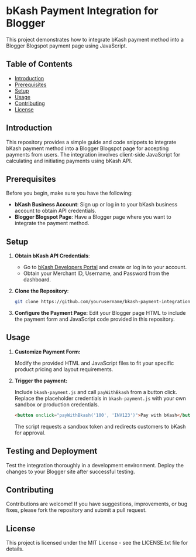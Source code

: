 # bKash Payment Integration for Blogger

This project demonstrates how to integrate bKash payment method into a Blogger Blogspot payment page using JavaScript.

## Table of Contents

- [Introduction](#introduction)
- [Prerequisites](#prerequisites)
- [Setup](#setup)
- [Usage](#usage)
- [Contributing](#contributing)
- [License](#license)

## Introduction

This repository provides a simple guide and code snippets to integrate bKash payment method into a Blogger Blogspot page for accepting payments from users. The integration involves client-side JavaScript for calculating and initiating payments using bKash API.

## Prerequisites

Before you begin, make sure you have the following:

- **bKash Business Account**: Sign up or log in to your bKash business account to obtain API credentials.
- **Blogger Blogspot Page**: Have a Blogger page where you want to integrate the payment method.

## Setup

1. **Obtain bKash API Credentials**:
   - Go to [bKash Developers Portal](https://developer.bka.sh/) and create or log in to your account.
   - Obtain your Merchant ID, Username, and Password from the dashboard.

2. **Clone the Repository**:
   ```bash
   git clone https://github.com/yourusername/bkash-payment-integration.git
   ```

3. **Configure the Payment Page:**
   Edit your Blogger page HTML to include the payment form and JavaScript code provided in this repository.

## Usage

1. **Customize Payment Form:**

   Modify the provided HTML and JavaScript files to fit your specific product pricing and layout requirements.

2. **Trigger the payment:**

   Include `bkash-payment.js` and call `payWithBkash` from a button click. Replace the placeholder credentials in `bkash-payment.js` with your own sandbox or production credentials.

   ```html
   <button onclick="payWithBkash('100', 'INV123')">Pay with bKash</button>
   ```

   The script requests a sandbox token and redirects customers to bKash for approval.

## Testing and Deployment

Test the integration thoroughly in a development environment. Deploy the changes to your Blogger site after successful testing.

## Contributing

Contributions are welcome! If you have suggestions, improvements, or bug fixes, please fork the repository and submit a pull request.

## License

This project is licensed under the MIT License - see the LICENSE.txt file for details.